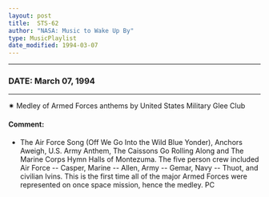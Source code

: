 ```yaml
---
layout: post
title:  STS-62
author: "NASA: Music to Wake Up By"
type: MusicPlaylist
date_modified: 1994-03-07
---
```


----
### DATE: March 07, 1994
----
✷ Medley of Armed Forces anthems by United States Military Glee Club

#### Comment:
* The Air Force Song  (Off We Go Into the Wild Blue Yonder), Anchors Aweigh, U.S. Army Anthem, The Caissons Go Rolling Along and The Marine Corps Hymn Halls of Montezuma. The five person crew included Air Force --  Casper, Marine -- Allen, Army -- Gemar, Navy -- Thuot, and civilian Ivins. This is the first time all of the major Armed Forces were represented on once space mission, hence the medley. PC
